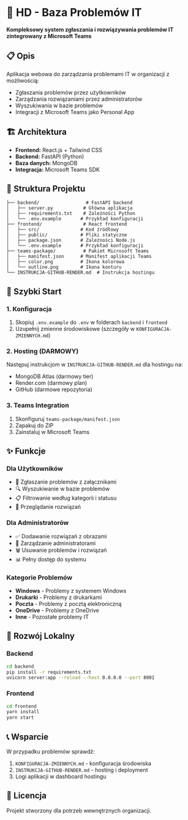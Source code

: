 # 🎯 HD - Baza Problemów IT

**Kompleksowy system zgłaszania i rozwiązywania problemów IT zintegrowany z Microsoft Teams**

## 📋 Opis

Aplikacja webowa do zarządzania problemami IT w organizacji z możliwością:
- Zgłaszania problemów przez użytkowników
- Zarządzania rozwiązaniami przez administratorów
- Wyszukiwania w bazie problemów
- Integracji z Microsoft Teams jako Personal App

## 🏗️ Architektura

- **Frontend:** React.js + Tailwind CSS
- **Backend:** FastAPI (Python)
- **Baza danych:** MongoDB
- **Integracja:** Microsoft Teams SDK

## 📁 Struktura Projektu

```
├── backend/                 # FastAPI backend
│   ├── server.py           # Główna aplikacja
│   ├── requirements.txt    # Zależności Python
│   └── .env.example       # Przykład konfiguracji
├── frontend/               # React frontend
│   ├── src/               # Kod źródłowy
│   ├── public/            # Pliki statyczne
│   ├── package.json       # Zależności Node.js
│   └── .env.example       # Przykład konfiguracji
├── teams-package/          # Pakiet Microsoft Teams
│   ├── manifest.json      # Manifest aplikacji Teams
│   ├── color.png          # Ikona kolorowa
│   └── outline.png        # Ikona konturu
└── INSTRUKCJA-GITHUB-RENDER.md  # Instrukcja hostingu
```

## 🚀 Szybki Start

### 1. Konfiguracja
1. Skopiuj `.env.example` do `.env` w folderach `backend` i `frontend`
2. Uzupełnij zmienne środowiskowe (szczegóły w `KONFIGURACJA-ZMIENNYCH.md`)

### 2. Hosting (DARMOWY)
Następuj instrukcjom w `INSTRUKCJA-GITHUB-RENDER.md` dla hostingu na:
- MongoDB Atlas (darmowy tier)
- Render.com (darmowy plan)
- GitHub (darmowe repozytoria)

### 3. Teams Integration
1. Skonfiguruj `teams-package/manifest.json`
2. Zapakuj do ZIP
3. Zainstaluj w Microsoft Teams

## ✨ Funkcje

### Dla Użytkowników
- 📝 Zgłaszanie problemów z załącznikami
- 🔍 Wyszukiwanie w bazie problemów
- 📋 Filtrowanie według kategorii i statusu
- 👀 Przeglądanie rozwiązań

### Dla Administratorów
- ✅ Dodawanie rozwiązań z obrazami
- 👥 Zarządzanie administratorami
- 🗑️ Usuwanie problemów i rozwiązań
- 📊 Pełny dostęp do systemu

### Kategorie Problemów
- **Windows** - Problemy z systemem Windows
- **Drukarki** - Problemy z drukarkami
- **Poczta** - Problemy z pocztą elektroniczną  
- **OneDrive** - Problemy z OneDrive
- **Inne** - Pozostałe problemy IT

## 🔧 Rozwój Lokalny

### Backend
```bash
cd backend
pip install -r requirements.txt
uvicorn server:app --reload --host 0.0.0.0 --port 8001
```

### Frontend
```bash
cd frontend
yarn install
yarn start
```

## 📞 Wsparcie

W przypadku problemów sprawdź:
1. `KONFIGURACJA-ZMIENNYCH.md` - konfiguracja środowiska
2. `INSTRUKCJA-GITHUB-RENDER.md` - hosting i deployment
3. Logi aplikacji w dashboard hostingu

## 📄 Licencja

Projekt stworzony dla potrzeb wewnętrznych organizacji.